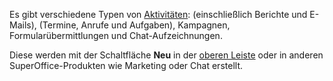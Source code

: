 <!-- markdownlint-disable-file MD041 -->
Es gibt verschiedene Typen von [Aktivitäten][2]: (einschließlich Berichte und E-Mails), (Termine, Anrufe und Aufgaben), Kampagnen, Formularübermittlungen und Chat-Aufzeichnungen.

Diese werden mit der Schaltfläche **Neu** in der [oberen Leiste][1] oder in anderen SuperOffice-Produkten wie Marketing oder Chat erstellt.

<!-- Referenced links -->
[1]: ../getting-started/main-screen/buttons-in-menu-bar.md
[2]: ../basics/activity.md

